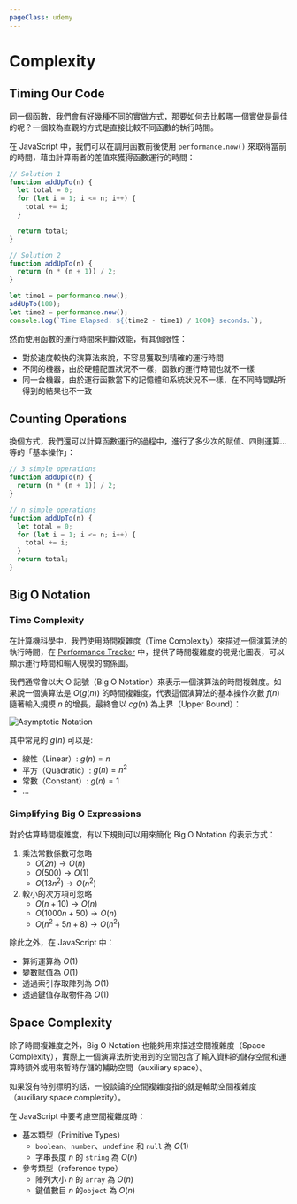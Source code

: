 ```yaml
---
pageClass: udemy
---
```


# Complexity

## Timing Our Code

同一個函數，我們會有好幾種不同的實做方式，那要如何去比較哪一個實做是最佳的呢？一個較為直觀的方式是直接比較不同函數的執行時間。

在 JavaScript 中，我們可以在調用函數前後使用 `performance.now()` 來取得當前的時間，藉由計算兩者的差值來獲得函數運行的時間：

```javascript
// Solution 1
function addUpTo(n) {
  let total = 0;
  for (let i = 1; i <= n; i++) {
    total += i;
  }

  return total;
}

// Solution 2
function addUpTo(n) {
  return (n * (n + 1)) / 2;
}

let time1 = performance.now();
addUpTo(100);
let time2 = performance.now();
console.log(`Time Elapsed: ${(time2 - time1) / 1000} seconds.`);
```

然而使用函數的運行時間來判斷效能，有其侷限性：

- 對於速度較快的演算法來說，不容易獲取到精確的運行時間
- 不同的機器，由於硬體配置狀況不一樣，函數的運行時間也就不一樣
- 同一台機器，由於運行函數當下的記憶體和系統狀況不一樣，在不同時間點所得到的結果也不一致

## Counting Operations

換個方式，我們還可以計算函數運行的過程中，進行了多少次的賦值、四則運算…等的「基本操作」：

```javascript
// 3 simple operations
function addUpTo(n) {
  return (n * (n + 1)) / 2;
}

// n simple operations
function addUpTo(n) {
  let total = 0;
  for (let i = 1; i <= n; i++) {
    total += i;
  }
  return total;
}
```

## Big O Notation

### Time Complexity

在計算機科學中，我們使用時間複雜度（Time Complexity）來描述一個演算法的執行時間，在 [Performance Tracker](https://rithmschool.github.io/function-timer-demo/) 中，提供了時間複雜度的視覺化圖表，可以顯示運行時間和輸入規模的關係圖。

我們通常會以大 O 記號（Big O Notation）來表示一個演算法的時間複雜度。如果說一個演算法是 $O(g(n))$ 的時間複雜度，代表這個演算法的基本操作次數 $f(n)$ 隨著輸入規模 $n$ 的增長，最終會以 $cg(n)$ 為上界（Upper Bound）：

![Asymptotic Notation](https://user-images.githubusercontent.com/26391143/79453735-a8f09480-801c-11ea-9f05-6ac935155fef.png)

其中常見的 $g(n)$ 可以是:

- 線性（Linear）: $g(n) = n$
- 平方（Quadratic）: $g(n) = n^2$
- 常數（Constant）: $g(n) = 1$
- ...

### Simplifying Big O Expressions

對於估算時間複雜度，有以下規則可以用來簡化 Big O Notation 的表示方式：

1. 乘法常數係數可忽略
   - $O(2n) \rightarrow O(n)$
   - $O(500) \rightarrow O(1)$
   - $O(13n^2) \rightarrow O(n^2)$
2. 較小的次方項可忽略
   - $O(n + 10) \rightarrow O(n)$
   - $O(1000n + 50) \rightarrow O(n)$
   - $O(n^2 + 5n + 8) \rightarrow O(n^2)$

除此之外，在 JavaScript 中：

- 算術運算為 $O(1)$
- 變數賦值為 $O(1)$
- 透過索引存取陣列為 $O(1)$
- 透過鍵值存取物件為 $O(1)$

## Space Complexity

除了時間複雜度之外，Big O Notation 也能夠用來描述空間複雜度（Space Complexity），實際上一個演算法所使用到的空間包含了輸入資料的儲存空間和運算時額外或用來暫時存儲的輔助空間（auxiliary space）。

如果沒有特別標明的話，一般談論的空間複雜度指的就是輔助空間複雜度（auxiliary space complexity）。

在 JavaScript 中要考慮空間複雜度時：

- 基本類型（Primitive Types）
  - `boolean`、`number`、`undefine` 和 `null` 為 $O(1)$
  - 字串長度 $n$ 的 `string` 為 $O(n)$
- 參考類型（reference type）
  - 陣列大小 $n$ 的 `array` 為 $O(n)$
  - 鍵值數目 $n$ 的`object` 為 $O(n)$
